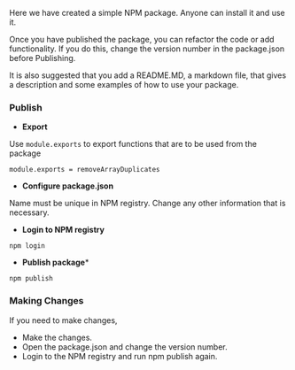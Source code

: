 Here we have created a simple NPM package. Anyone can install it and use it.

Once you have published the package, you can refactor the code or add functionality. If you do this, change the version number in the package.json before Publishing.

It is also suggested that you add a README.MD, a markdown file, that gives a description and some examples of how to use your package.

### Publish

- **Export**

Use `module.exports` to export functions that are to be used from the package

```
module.exports = removeArrayDuplicates
```

- **Configure package.json**

Name must be unique in NPM registry.
Change any other information that is necessary.

- **Login to NPM registry**

```
npm login
```

- **Publish package***

```
npm publish
```

### Making Changes
If you need to make changes,

- Make the changes.
- Open the package.json and change the version number.
- Login to the NPM registry and run npm publish again.